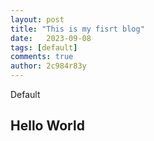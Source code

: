 ```yaml
---
layout: post
title: "This is my fisrt blog"
date:   2023-09-08
tags: [default]
comments: true
author: 2c984r83y
---
```

Default
## Hello World
